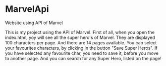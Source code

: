 # MarvelApi
Website using API of Marvel

This is my project using the API of Marvel.
First of all, when you open the index.html, yoy will see all the super hero's of Marvel. 
They are displayed 100 characters per page. And there are 14 pages available.
You can select your favourites characters, by clicking in the button "Save Super Heros".
If you have selected any favourite char, you need to save it, before you move to another page. 
And you can search for any Super Hero, listed on the page!
